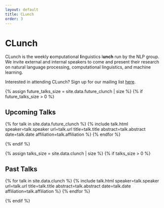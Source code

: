 ```yaml
---
layout: default
title: CLunch
order: 3
---
```

# CLunch
CLunch is the weekly <b>c</b>omputational <b>l</b>inguistics l<b>unch</b> run by the NLP group.
We invite external and internal speakers to come and present their research on natural language processing, computational linguistics, and machine learning.

Interested in attending CLunch? Sign up for our mailing list [here](http://lists.seas.upenn.edu/mailman/listinfo/clunch).

{% assign future_talks_size = site.data.future_clunch | size %}
{% if future_talks_size > 0 %}
  <p>
  <h2>Upcoming Talks</h2>

  {% for talk in site.data.future_clunch %}
    {% include talk.html speaker=talk.speaker url=talk.url title=talk.title abstract=talk.abstract date=talk.date affiliation=talk.affiliation %}
  {% endfor %}
  </p>
{% endif %}

{% assign talks_size = site.data.clunch | size %}
{% if talks_size > 0 %}
  <p>
  <h2>Past Talks</h2>

  {% for talk in site.data.clunch %}
    {% include talk.html speaker=talk.speaker url=talk.url title=talk.title abstract=talk.abstract date=talk.date affiliation=talk.affiliation %}
  {% endfor %}
  </p>
{% endif %}
